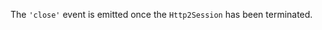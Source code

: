 <!-- YAML
added: v8.4.0
-->

The `'close'` event is emitted once the `Http2Session` has been terminated.

